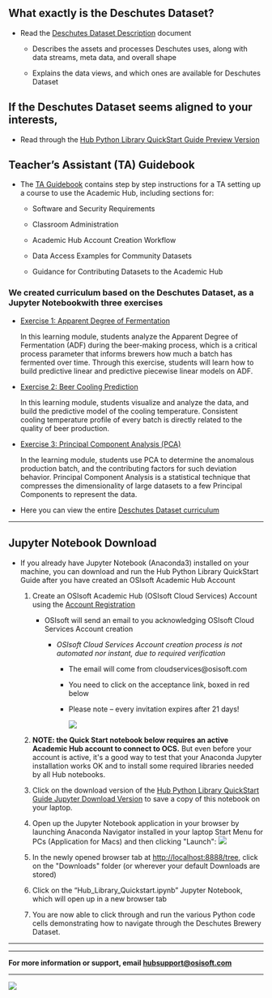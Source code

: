 
## **What exactly is the Deschutes Dataset?**

-   Read the [Deschutes Dataset
    Description](https://data.academic.osisoft.com/nbviewer/github/academic-hub/datasets/blob/master/Brewery_Dataset_Doc.ipynb)
    document

    -   Describes the assets and processes Deschutes uses, along with data
        streams, meta data, and overall shape

    -   Explains the data views, and which ones are available for Deschutes
        Dataset

## **If the Deschutes Dataset seems aligned to your interests,**

-   Read through the [Hub Python Library QuickStart Guide Preview
    Version](https://data.academic.osisoft.com/nbviewer/github/academic-hub/datasets/blob/master/Hub_Library_Quickstart.ipynb)

## **Teacher’s Assistant (TA) Guidebook**

-   The [TA
    Guidebook](https://academichub.blob.core.windows.net/hub/OSIsoft%20Academic%20Hub%20-%20TA%20Guidebook%20-%20General%20Distribution.pdf)
    contains step by step instructions for a TA setting up a course to use the
    Academic Hub, including sections for:

    -   Software and Security Requirements

    -   Classroom Administration

    -   Academic Hub Account Creation Workflow

    -   Data Access Examples for Community Datasets

    -   Guidance for Contributing Datasets to the Academic Hub

### **We created curriculum based on the Deschutes Dataset, as a Jupyter Notebookwith three exercises**

-   [Exercise 1: Apparent Degree of
    Fermentation](https://data.academic.osisoft.com/nbviewer/url/localhost:8000/DESCHUTES_GUIDE.ipynb#exercise1)

    In this learning module, students analyze the Apparent Degree of
    Fermentation (ADF) during the beer-making process, which is a critical
    process parameter that informs brewers how much a batch has fermented over
    time. Through this exercise, students will learn how to build predictive
    linear and predictive piecewise linear models on ADF.

-   [Exercise 2: Beer Cooling
    Prediction](https://data.academic.osisoft.com/nbviewer/url/localhost:8000/DESCHUTES_GUIDE.ipynb#exercise2)

    In this learning module, students visualize and analyze the data, and build
    the predictive model of the cooling temperature. Consistent cooling
    temperature profile of every batch is directly related to the quality of
    beer production.

-   [Exercise 3: Principal Component Analysis
    (PCA)](https://data.academic.osisoft.com/nbviewer/url/localhost:8000/DESCHUTES_GUIDE.ipynb#exercise3)

    In the learning module, students use PCA to determine the anomalous
    production batch, and the contributing factors for such deviation behavior.
    Principal Component Analysis is a statistical technique that compresses the
    dimensionality of large datasets to a few Principal Components to represent
    the data.

-   Here you can view the entire [Deschutes Dataset
    curriculum](https://data.academic.osisoft.com/nbviewer/url/localhost:8000/DESCHUTES_GUIDE.ipynb)

---

## Jupyter Notebook Download

-   If you already have Jupyter Notebook (Anaconda3) installed on your machine,
    you can download and run the Hub Python Library QuickStart Guide after you
    have created an OSIsoft Academic Hub Account

    1.  Create an OSIsoft Academic Hub (OSIsoft Cloud Services) Account using
        the [Account Registration](https://academic.osisoft.com/individual)

        -   OSIsoft will send an email to you acknowledging OSIsoft Cloud
            Services Account creation

            -   *OSIsoft Cloud Services Account creation process is not
                automated nor instant, due to required verification*

                -   The email will come from cloudservices\@osisoft.com

                -   You need to click on the acceptance link, boxed in red below

                -   Please note – every invitation expires after 21 days!

                    ![](media/ef6ae0018ae6bf116dfd2bc43e4eba3e.png)

    2. **NOTE: the Quick Start notebook below requires an active Academic Hub account to connect to OCS.** But even before your account is active, it's a good way to test that your Anaconda Jupyter installation works OK and to install some required libraries needed by all Hub notebooks. 

    3. Click on the download version of the [Hub Python Library QuickStart
        Guide Jupyter Download
        Version](https://academichub.blob.core.windows.net/hub/Hub_Library_Quickstart.ipynb) to save a copy of this notebook on your laptop. 

    3.  Open up the Jupyter Notebook application in your browser by launching Anaconda Navigator installed in your laptop Start Menu for PCs (Application for Macs) and then clicking "Launch": 
    ![](media/anaconda-jupyter-launch.png)

    4.  In the newly opened browser tab at <http://localhost:8888/tree>, click on the "Downloads" folder (or wherever your default Downloads are stored)

    5.  Click on the “Hub_Library_Quickstart.ipynb” Jupyter Notebook, which
        will open up in a new browser tab

    6.  You are now able to click through and run the various Python code
        cells demonstrating how to navigate through the Deschutes Brewery
        Dataset.

---

---
**For more information or support, email hubsupport@osisoft.com**

---

![](media/2bfcb8ceb5893abdbb0a691cf21b0cd3.png)

